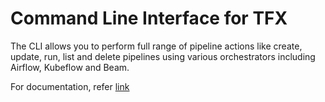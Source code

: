 # Command Line Interface for TFX

The CLI allows you to perform full range of pipeline actions like create, update, run, list and delete pipelines using various orchestrators including Airflow, Kubeflow and Beam.

For documentation, refer [link](https://github.com/tensorflow/tfx/tree/master/docs/guide/cli.md)
